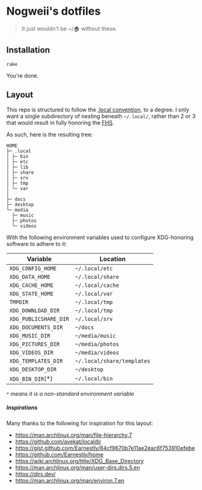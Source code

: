 # Nogweii's dotfiles

> It just wouldn't be ~/:house: without these.

## Installation

    rake

You're done.

## Layout

This repo is structured to follow the [.local convention](https://gist.github.com/Earnestly/84cf9670b7e11ae2eac6f753910efebe), to a degree.
I only want a single subdirectory of nesting beneath `~/.local/`, rather than 2 or 3 that would result
in fully honoring the [FHS](https://en.wikipedia.org/wiki/Filesystem_Hierarchy_Standard).

As such, here is the resulting tree:

```
HOME
├─ .local
│ ├─ bin
│ ├─ etc
│ ├─ lib
│ ├─ share
│ ├─ srv
│ ├─ tmp
│ └─ var
│
├─ docs
├─ desktop
└─ media
  ├─ music
  ├─ photos
  └─ videos
```

With the following environment variables used to configure XDG-honoring software
to adhere to it:

| Variable              | Location            |
| --------------------- | ------------------- |
| `XDG_CONFIG_HOME`     | `~/.local/etc`      |
| `XDG_DATA_HOME`       | `~/.local/share`    |
| `XDG_CACHE_HOME`      | `~/.local/cache`    |
| `XDG_STATE_HOME`      | `~/.local/var`      |
| `TMPDIR`              | `~/.local/tmp`      |
| `XDG_DOWNLOAD_DIR`    | `~/.local/tmp`      |
| `XDG_PUBLICSHARE_DIR` | `~/.local/srv`      |
| `XDG_DOCUMENTS_DIR`   | `~/docs`            |
| `XDG_MUSIC_DIR`       | `~/media/music`     |
| `XDG_PICTURES_DIR`    | `~/media/photos`    |
| `XDG_VIDEOS_DIR`      | `~/media/videos`    |
| `XDG_TEMPLATES_DIR`   | `~/.local/share/templates` |
| `XDG_DESKTOP_DIR`     | `~/desktop`         |
| `XDG_BIN_DIR`(*)     | `~/.local/bin`         |

*`*` means it is a non-standard environment variable*

##### Inspirations

Many thanks to the following for inspiration for this layout:

* https://man.archlinux.org/man/file-hierarchy.7
* https://github.com/ayekat/localdir
* https://gist.github.com/Earnestly/84cf9670b7e11ae2eac6f753910efebe
* https://github.com/Earnestly/home
* https://wiki.archlinux.org/title/XDG_Base_Directory
* https://man.archlinux.org/man/user-dirs.dirs.5.en
* https://dirs.dev/
* https://man.archlinux.org/man/environ.7.en
